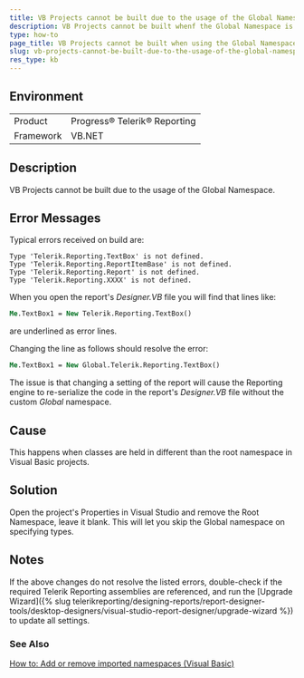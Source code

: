 ```yaml
---
title: VB Projects cannot be built due to the usage of the Global Namespace.
description: VB Projects cannot be built whenf the Global Namespace is being used.
type: how-to
page_title: VB Projects cannot be built when using the Global Namespace.
slug: vb-projects-cannot-be-built-due-to-the-usage-of-the-global-namespace
res_type: kb
---
```


## Environment

<table>
	<tr>
		<td>Product</td>
		<td>Progress® Telerik® Reporting</td>
	</tr>
  	<tr>
		<td>Framework</td>
		<td>VB.NET</td>
	</tr>
</table>

## Description  

VB Projects cannot be built due to the usage of the Global Namespace.    

## Error Messages

Typical errors received on build are:  

```
Type 'Telerik.Reporting.TextBox' is not defined.   
Type 'Telerik.Reporting.ReportItemBase' is not defined.
Type 'Telerik.Reporting.Report' is not defined.
Type 'Telerik.Reporting.XXXX' is not defined.  
```  

When you open the report's *Designer.VB* file you will find that lines like:  

```vb
Me.TextBox1 = New Telerik.Reporting.TextBox()
```

are underlined as error lines.  

Changing the line as follows should resolve the error:  

```vb
Me.TextBox1 = New Global.Telerik.Reporting.TextBox()
```  

The issue is that changing a setting of the report will cause the Reporting engine to re-serialize the code in the report's *Designer.VB* file without the custom *Global* namespace.  

## Cause

This happens when classes are held in different than the root namespace in Visual Basic projects.

## Solution  

Open the project's Properties in Visual Studio and remove the Root Namespace, leave it blank. This will let you skip the Global namespace on specifying types.     

## Notes

If the above changes do not resolve the listed errors, double-check if the required Telerik Reporting assemblies are referenced, and run the [Upgrade Wizard]({% slug telerikreporting/designing-reports/report-designer-tools/desktop-designers/visual-studio-report-designer/upgrade-wizard %}) to update all settings.

### See Also

[How to: Add or remove imported namespaces (Visual Basic)](https://docs.microsoft.com/en-us/visualstudio/ide/how-to-add-or-remove-imported-namespaces-visual-basic?view=vs-2019)
